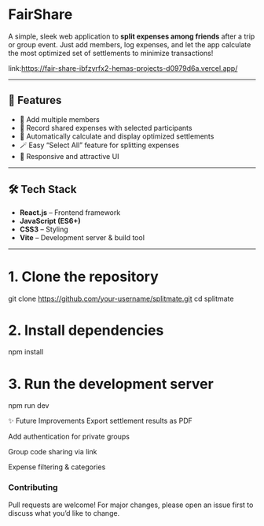 # FairShare

A simple, sleek web application to **split expenses among friends** after a trip or group event. Just add members, log expenses, and let the app calculate the most optimized set of settlements to minimize transactions!

link:https://fair-share-ibfzyrfx2-hemas-projects-d0979d6a.vercel.app/

---

## 🚀 Features

- 👥 Add multiple members
- 🧾 Record shared expenses with selected participants
- 🤝 Automatically calculate and display optimized settlements
- 🪄 Easy “Select All” feature for splitting expenses
- 💅 Responsive and attractive UI

---

## 🛠️ Tech Stack

- **React.js** – Frontend framework
- **JavaScript (ES6+)**
- **CSS3** – Styling
- **Vite** – Development server & build tool

---


# 1. Clone the repository
git clone https://github.com/your-username/splitmate.git
cd splitmate

# 2. Install dependencies
npm install

# 3. Run the development server
npm run dev


✨ Future Improvements
Export settlement results as PDF

Add authentication for private groups

Group code sharing via link

Expense filtering & categories


### Contributing
Pull requests are welcome! For major changes, please open an issue first to discuss what you’d like to change.



